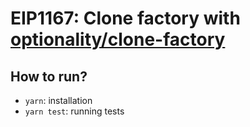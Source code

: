 # EIP1167: Clone factory with [optionality/clone-factory](https://github.com/optionality/clone-factory)

## How to run?
 - `yarn`: installation
 - `yarn test`: running tests